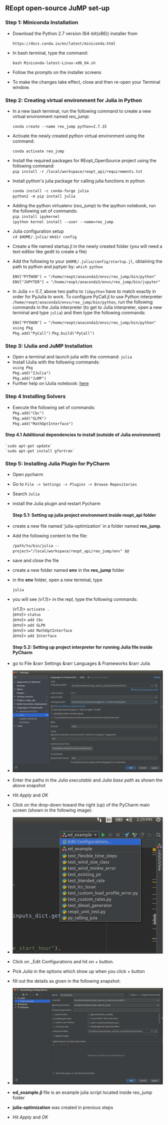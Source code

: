 ## REopt open-source JuMP set-up 

### Step 1: Miniconda Installation
- Download the Python 2.7 version (64-bit(x86)) installer from

     `https://docs.conda.io/en/latest/miniconda.html`

- In bash terminal, type the command:

     `bash Miniconda-latest-Linux-x86_64.sh`

- Follow the prompts on the installer screens
- To make the changes take effect, close and then re-open your Terminal window.


### Step 2: Creating virtual environment for Julia in  **Python**

- In a new bash terminal, run the following command to create a new virtual environment named *reo_jump*:  

    `conda create --name reo_jump python=2.7.15`
  
 - Activate the newly created python virtual environment using the command:  

    `conda activate reo_jump`

- Install the required packages for REopt_OpenSource project using the following command:  
    `pip install -r /local/workspace/reopt_api/requirements.txt`

- Install python's julia package for calling julia functions in python  

    `conda install -c conda-forge julia`  
    `python2 -m pip install julia`

- Adding the python virtualenv (_reo_jump_)  to the ipython notebook, run the following set of commands:  
    `pip install ipykernel`  
    `ipython kernel install --user --name=reo_jump`
    
- Julia configuration setup   
     `cd $HOME/.julia/`
     `mkdir config`

- Create a file named startup.jl in the newly created folder (you will need a text editior like gedit to create a file)
- Add the following to your `$HOME/.julia/config/startup.jl`, obtaining the path to python and juptyer by: `which python`

    `ENV["PYTHON"] = "/home/reopt/anaconda3/envs/reo_jump/bin/python"`  
    `ENV["JUPYTER"] = "/home/reopt/anaconda3/envs/reo_jump/bin/jupyter"`

- In Julia >= 0.7, above two paths to `libpython` have to match exactly in order for PyJulia to work.  To configure PyCall.jl to use Python interpreter `/home/reopt/anaconda3/envs/reo_jump/bin/python`, run the following commands in the Julia interpreter (to get to Julia interpreter, open a new terminal and type `julia`) and then type the following commands:  

    `ENV["PYTHON"] = "/home/reopt/anaconda3/envs/reo_jump/bin/python"`
    `using Pkg`  
    `Pkg.add("PyCall")`
    `Pkg.build("PyCall")`  

### Step 3: IJulia and JuMP Installation

- Open a terminal and launch julia with the command: `julia`
- Install IJulia with the following commands:  
     `using Pkg`  
     `Pkg.add("IJulia")`  
     `Pkg.add("JuMP")`  
- Further help on IJulia notebook:  [here](https://github.com/JuliaLang/IJulia.jl)

### Step 4 Installing Solvers
- Execute the following set of commands:  
     `Pkg.add("Cbc")`  
     `Pkg.add("GLPK")`  
     `Pkg.add("MathOptInterface")`   

#### Step 4.1 Additional dependencies to install (outside of Julia environment)

    `sudo apt-get update`  
    `sudo apt-get install gfortran`

### Step 5: Installing **Julia Plugin** for PyCharm

- Open pycharm
- Go to `File -> Settings -> Plugins -> Browse Repositories`
- Search `Julia`
- install the Julia plugin and restart Pycharm

  #### Step 5.1: Setting up julia project environment inside reopt_api folder

- create a new file named 'julia-optimization' in a folder named __reo_jump__.

- Add the following content to the file:

     `` /path/to/bin/julia --project="/local/workspace/reopt_api/reo_jump/env" $@ ``  

- save and close the file

- create a new folder named __env__ in the __reo_jump__ folder

- in the __env__ folder, open a new terminal, type

     `julia`

- you will see *_(v1.1)>_* in the repl, type the following commands:

     *_(v1.1)_*>  `activate .`  
     *_(env)_*>  `status`  
     *_(env)_*>  `add Cbc`  
     *_(env)_*>  `add GLPK`  
     *_(env)_*>  `add MathOptInterface`  
     *_(env)_*>   `add Interface`  



  #### Step 5.2: Setting up project interpreter for running Julia file inside PyCharm
- go to File &rarr Settings &rarr Languages & Frameworks &rarr Julia  
- ![snapshot of Julia Interpreter](Pycharm_Julia_Interpreter_setting.png)  
- Enter the paths in the  _Julia executable_ and _Julia base path_ as shown the above snapshot
- Hit _Apply_ and _OK_
- Click on the drop-down toward the right (up) of the PyCharm main screen (shown in the following  image):  
- ![getting to _Edit Configuration_ window](edit_config_1.png)  
- Click on _Edit Configurations and hit on + button.
- Pick _Julia_ in the options which show up when you click + button
- fill out the details as given in the following snapshot:  
- ![Pycharm Interpreter for Julia](edit_config_2.png)  
- __ed_example.jl__ file is an example julia script located inside reo_jump folder
- __julia-optimization__ was created in previous steps
- Hit _Apply_ and _OK_  
